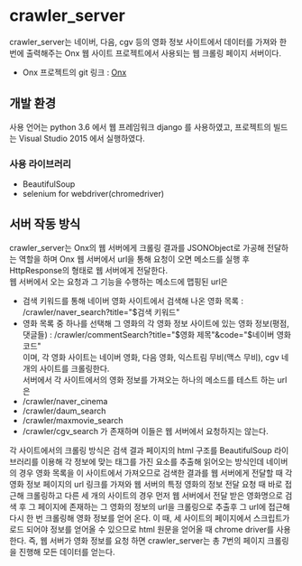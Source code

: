 # crawler_server

crawler_server는 네이버, 다음, cgv 등의 영화 정보 사이트에서 데이터를 가져와 한 번에 출력해주는 Onx 웹 사이트 프로젝트에서 사용되는 웹 크롤링 페이지 서버이다.

* Onx 프로젝트의 git 링크 : [Onx](http://github.com/sikurity/Onx)

## 개발 환경
사용 언어는 python 3.6 에서 웹 프레임워크 django 를 사용하였고,
프로젝트의 빌드는 Visual Studio 2015 에서 실행하였다.

### 사용 라이브러리
* BeautifulSoup
* selenium for webdriver(chromedriver)

## 서버 작동 방식

crawler_server는 Onx의 웹 서버에게 크롤링 결과를 JSONObject로 가공해 전달하는 역할을 하며 
Onx 웹 서버에서 url을 통해 요청이 오면 메소드를 실행 후 HttpResponse의 형태로 웹 서버에게 전달한다.  
웹 서버에서 오는 요청과 그 기능을 수행하는 메소드에 맵핑된 url은  
* 검색 키워드를 통해 네이버 영화 사이트에서 검색해 나온 영화 목록 : /crawler/naver_search?title="$검색 키워드"
* 영화 목록 중 하나를 선택해 그 영화의 각 영화 정보 사이트에 있는 영화 정보(평점, 댓글들) : /crawler/commentSearch?title="$영화 제목"&code="$네이버
영화 코드"  
이며, 각 영화 사이트는 네이버 영화, 다음 영화, 익스트림 무비(맥스 무비), cgv 네 개의 사이트를 크롤링한다.  
서버에서 각 사이트에서의 영화 정보를 가져오는 하나의 메소드를 테스트 하는 url은
* /crawler/naver_cinema
* /crawler/daum_search
* /crawler/maxmovie_search
* /crawler/cgv_search
가 존재하며 이들은 웹 서버에서 요청하지는 않는다.  

각 사이트에서의 크롤링 방식은 검색 결과 페이지의 html 구조를 BeautifulSoup 라이브러리를 이용해 각 정보에 맞는 태그를 가진 요소를 추출해 읽어오는 방식인데 
네이버의 경우 영화 목록을 이 사이트에서 가져오므로 검색한 결과를 웹 서버에게 전달할 때 각 영화 정보 페이지의 url 링크를 가져와 웹 서버의 특정 영화의 정보 전달 요청 때 
바로 접근해 크롤링하고 다른 세 개의 사이트의 경우 먼저 웹 서버에서 전달 받은 영화명으로 검색 후 그 페이지에 존재하는 그 영화의 정보의 url을 크롤링으로 추출후 
그 url에 접근해 다시 한 번 크롤링해 영화 정보를 얻어 온다. 이 때, 세 사이트의 페이지에서 스크립트가 로드 되어야 정보를 얻어올 수 있으므로 html 원문을 얻어올 때 
chrome driver를 사용한다.  즉, 웹 서버가 영화 정보를 요청 하면 crawler_server는 총 7번의 페이지 크롤링을 진행해 모든 데이터를 얻는다.  

